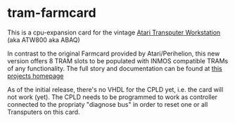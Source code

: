 # tram-farmcard
This is a cpu-expansion card for the vintage [Atari Transputer Workstation](https://en.wikipedia.org/wiki/Atari_Transputer_Workstation) (aka ATW800 aka ABAQ)

In contrast to the original Farmcard provided by Atari/Perihelion, this new version offers 8 TRAM slots to be populated with INMOS compatible TRAMs of any functionality.
The full story and documentation can be found at [this projects homepage](http://www.geekdot.com/ATW800-farmcard)

As of the initial release, there's no VHDL for the CPLD yet, i.e. the card will not work (yet).
The CPLD needs to be programmed to work as controller connected to the propriaty "diagnose bus" in order to reset one or all Transputers on this card.
